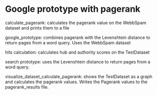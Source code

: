 # Google prototype with pagerank
calculate_pagerank: calculates the pagerank value on the WebbSpam dataset and prints them to a file

google_prototype: combines pagerank with the Levenshtein distance to return pages from a word query. Uses the WebbSpam dataset

hits calculation: calculates hub and authority scores on the TestDataset

search prototype: uses the Levenshtein distance to return pages from a word query.

visualize_dataset_calculate_pagerank: shows the TestDataset as a graph and calculates the pagerank values. Writes the Pagerank values to the pagerank_results file.